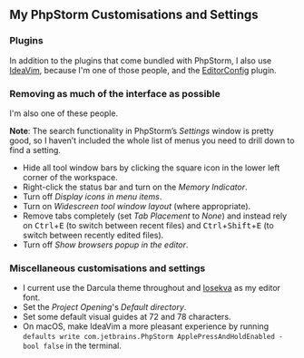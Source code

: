 <!--
  # This file is distributed under under the Creative Commons
  # Attribution 4.0 International License. To view a copy of this
  # license, please visit <http://creativecommons.org/licenses/by/4.0/>.

  description: Read Damien Dart's notes on setting up and using PhpStorm.
  slug: notes/phpstorm
  title: PhpStorm Notes
  twigTemplate: .templates/notes-base.html.twig
-->

My PhpStorm Customisations and Settings
---------------------------------------

### Plugins

In addition to the plugins that come bundled with PhpStorm, I also use
[IdeaVim][1], because I'm one of those people, and the
[EditorConfig][2] plugin.

[1]: <https://github.com/JetBrains/ideavim>
[2]: <https://plugins.jetbrains.com/plugin/7294-editorconfig>

### Removing as much of the interface as possible

I'm also one of these people.

<div class="admonition admonition--info">
  <p><b>Note</b>: The search functionality in PhpStorm’s
    <em>Settings</em> window is pretty good, so I haven’t included the
    whole list of menus you need to drill down to find a setting.</p>
</div>

 - Hide all tool window bars by clicking the square icon in the lower
   left corner of the workspace.
 - Right-click the status bar and turn on the *Memory Indicator*.
 - Turn off *Display icons in menu items*.
 - Turn on *Widescreen tool window layout* (where appropriate).
 - Remove tabs completely (set *Tab Placement* to *None*) and instead
   rely on <kbd>Ctrl</kbd>+<kbd>E</kbd> (to switch between recent files)
   and <kbd>Ctrl</kbd>+<kbd>Shift</kbd>+<kbd>E</kbd> (to switch between
   recently edited files).
 - Turn off *Show browsers popup in the editor*.

### Miscellaneous customisations and settings

 - I current use the Darcula theme throughout and [Iosekva][3] as my
   editor font.
 - Set the *Project Opening*'s *Default directory*.
 - Set some default visual guides at 72 and 78 characters.
 - On macOS, make IdeaVim a more pleasant experience by running
  `defaults write com.jetbrains.PhpStorm ApplePressAndHoldEnabled
  -bool false` in the terminal.

[3]: <https://typeof.net/Iosevka/>
